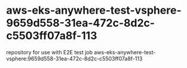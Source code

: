 # aws-eks-anywhere-test-vsphere-9659d558-31ea-472c-8d2c-c5503ff07a8f-113
repository for use with E2E test job aws-eks-anywhere-test-vsphere:9659d558-31ea-472c-8d2c-c5503ff07a8f-113

